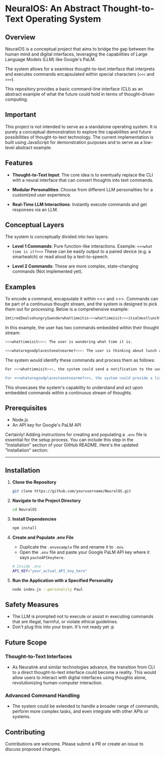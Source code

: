 # NeuralOS: An Abstract Thought-to-Text Operating System

## Overview

NeuralOS is a conceptual project that aims to bridge the gap between the human mind and digital interfaces, leveraging the capabilities of Large Language Models (LLM) like Google's PaLM. 

The system allows for a seamless thought-to-text interface that interprets and executes commands encapsulated within special characters (`<<<` and `>>>`). 

This repository provides a basic command-line interface (CLI) as an abstract example of what the future could hold in terms of thought-driven computing.

## Important 

This project is not intended to serve as a standalone operating system. It is purely a conceptual demonstration to explore the capabilities and future possibilities of thought-to-text technology. The current implementation is built using JavaScript for demonstration purposes and to serve as a low-level abstract example.

## Features

- **Thought-to-Text Input**: The core idea is to eventually replace the CLI with a neural interface that can convert thoughts into text commands. 

- **Modular Personalities**: Choose from different LLM personalities for a customized user experience.

- **Real-Time LLM Interactions**: Instantly execute commands and get responses via an LLM.

## Conceptual Layers

The system is conceptually divided into two layers:

- **Level 1 Commands**: Pure function-like interactions. Example: `<<<what time is it?>>>` These can be easily output to a paired device (e.g. a smartwatch) or read aloud by a text-to-speech.

- **Level 2 Commands**: These are more complex, state-changing commands (Not implemented yet).

## Examples
To encode a command, encapsulate it within <<< and >>>. Commands can be part of a continuous thought stream, and the system is designed to pick them out for processing. Below is a comprehensive example:

```bash
ImtiredImalsohungryIwonderwhattimeitis<<<whattimeisit>>>itsalmostlunchtime<<<whataregoodplacestoeatnearme?>>>
```

In this example, the user has two commands embedded within their thought stream:
```bash
<<<whattimeisit>>>: The user is wondering what time it is.

<<<whataregoodplacestoeatnearme?>>>: The user is thinking about lunch and wants suggestions for places to eat nearby.
```
The system would identify these commands and process them as follows:
```bash
For <<<whattimeisit>>>, the system could send a notification to the user's phone, stating the current time.

For <<<whataregoodplacestoeatnearme?>>>, the system could provide a list of nearby restaurants either through a notification or by some other means.
```
This showcases the system's capability to understand and act upon embedded commands within a continuous stream of thoughts.



## Prerequisites

- Node.js
- An API key for Google's PaLM API

Certainly! Adding instructions for creating and populating a `.env` file is essential for the setup process. You can include this step in the "Installation" section of your GitHub README. Here's the updated "Installation" section:

---

## Installation

1. **Clone the Repository**

    ```bash
    git clone https://github.com/yourusername/NeuralOS.git
    ```

2. **Navigate to the Project Directory**

    ```bash
    cd NeuralOS
    ```

3. **Install Dependencies**

    ```bash
    npm install
    ```

4. **Create and Populate .env File**

    - Duplicate the `.envexample` file and rename it to `.env`.
    - Open the `.env` file and paste your Google PaLM API key where it says `pasteAPIkeyhere`.

    ```bash
    # Inside .env
    API_KEY="your_actual_API_key_here"
    ```

5. **Run the Application with a Specified Personality**

    ```bash
    node index.js --personality Paul
    ```

## Safety Measures

- The LLM is prompted not to execute or assist in executing commands that are illegal, harmful, or violate ethical guidelines.
- Don't plug this into your brain. It's not ready yet :p


## Future Scope

### Thought-to-Text Interfaces

- As Neuralink and similar technologies advance, the transition from CLI to a direct thought-to-text interface could become a reality. This would allow users to interact with digital interfaces using thoughts alone, revolutionizing human-computer interaction.

### Advanced Command Handling

- The system could be extended to handle a broader range of commands, perform more complex tasks, and even integrate with other APIs or systems.

## Contributing

Contributions are welcome. Please submit a PR or create an issue to discuss proposed changes.